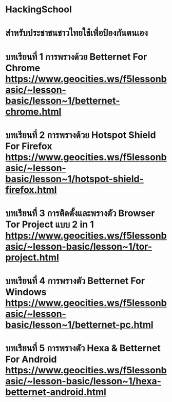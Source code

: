 # HackingSchool
# สำหรับประชาชนชาวไทยใช้เพื่อป้องกันตนเอง
# บทเรียนที่ 1 การพรางด้วย Betternet For Chrome  https://www.geocities.ws/f5lessonbasic/~lesson-basic/lesson~1/betternet-chrome.html
# บทเรียนที่ 2 การพรางด้วย Hotspot Shield For Firefox  https://www.geocities.ws/f5lessonbasic/~lesson-basic/lesson~1/hotspot-shield-firefox.html
# บทเรียนที่ 3 การติดตั้งและพรางตัว Browser Tor Project แบบ 2 in 1 https://www.geocities.ws/f5lessonbasic/~lesson-basic/lesson~1/tor-project.html
# บทเรียนที่ 4 การพรางตัว Betternet For Windows  https://www.geocities.ws/f5lessonbasic/~lesson-basic/lesson~1/betternet-pc.html
# บทเรียนที่ 5 การพรางตัว Hexa & Betternet For Android   https://www.geocities.ws/f5lessonbasic/~lesson-basic/lesson~1/hexa-betternet-android.html
